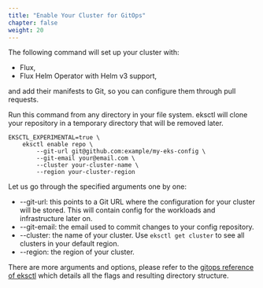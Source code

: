 ```yaml
---
title: "Enable Your Cluster for GitOps"
chapter: false
weight: 20
---
```


The following command will set up your cluster with:

- Flux,
- Flux Helm Operator with Helm v3 support,

and add their manifests to Git, so you can configure them through pull requests.

Run this command from any directory in your file system. eksctl will clone your repository in a temporary directory that will be removed later.

```
EKSCTL_EXPERIMENTAL=true \
    eksctl enable repo \
        --git-url git@github.com:example/my-eks-config \
        --git-email your@email.com \
        --cluster your-cluster-name \
        --region your-cluster-region
```

Let us go through the specified arguments one by one:

- --git-url: this points to a Git URL where the configuration for your cluster will be stored. This will contain config for the workloads and infrastructure later on.
- --git-email: the email used to commit changes to your config repository.
- --cluster: the name of your cluster. Use `eksctl get cluster` to see all clusters in your default region.
- --region: the region of your cluster.

There are more arguments and options, please refer to the [gitops reference of eksctl](https://eksctl.io/usage/experimental/gitops/) which details all the flags and resulting directory structure.
